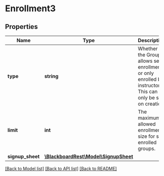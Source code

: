 # Enrollment3

## Properties
Name | Type | Description | Notes
------------ | ------------- | ------------- | -------------
**type** | **string** | Whether the Group allows self enrollment or only enrolled by instructor. This can only be set on creation. | 
**limit** | **int** | The maximum allowed enrollment size for self enrolled groups. | [optional] 
**signup_sheet** | [**\BlackboardRest\Model\SignupSheet**](SignupSheet.md) |  | [optional] 

[[Back to Model list]](../README.md#documentation-for-models) [[Back to API list]](../README.md#documentation-for-api-endpoints) [[Back to README]](../README.md)


